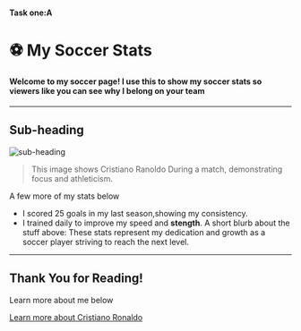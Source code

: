 #### Task one:A
# ⚽ My Soccer Stats

#### Welcome to my soccer page! I use this to show my soccer **stats** so viewers like you can see why I belong on your team

---
## Sub-heading
![sub-heading](https://upload.wikimedia.org/wikipedia/commons/8/8c/Cristiano_Ronaldo_2018.jpg)

>This image shows Cristiano Ranoldo During a match, demonstrating focus and athleticism.

A few more of my stats below

- I scored 25 goals in my last season,showing my consistency.
- I trained daily to improve my speed and **stength**.
A short blurb about the stuff above:
These stats represent my dedication and growth as a soccer player striving to reach the next level.

---
## Thank You for Reading!
Learn more about me below

[Learn more about Cristiano Ronaldo](https://www.fifa.com/fifaplus/en/players/cristiano-ronaldo_)